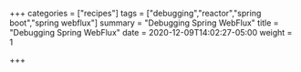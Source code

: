 +++
categories = ["recipes"]
tags = ["debugging","reactor","spring boot","spring webflux"]
summary = "Debugging Spring WebFlux"
title = "Debugging Spring WebFlux"
date = 2020-12-09T14:02:27-05:00
weight = 1

+++